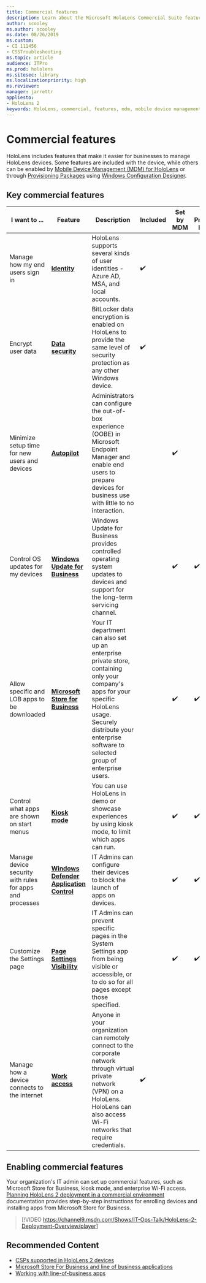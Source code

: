 ```yaml
---
title: Commercial features
description: Learn about the Microsoft HoloLens Commercial Suite features that make it easier for businesses to manage HoloLens devices. 
author: scooley
ms.author: scooley
ms.date: 08/26/2019
ms.custom: 
- CI 111456
- CSSTroubleshooting
ms.topic: article
audience: ITPro
ms.prod: hololens
ms.sitesec: library
ms.localizationpriority: high
ms.reviewer: 
manager: jarrettr
appliesto:
- HoloLens 2
keywords: HoloLens, commercial, features, mdm, mobile device management, kiosk mode
---
```


# Commercial features

HoloLens includes features that make it easier for businesses to manage HoloLens devices. Some features are included with the device, while others can be enabled by [Mobile Device Management (MDM) for HoloLens](hololens-mdm-configure.md)  or through [Provisioning Packages](https://docs.microsoft.com/hololens/hololens-provisioning) using [Windows Configuration Designer](https://www.microsoft.com/store/productId/9NBLGGH4TX22).


## Key commercial features

| I want to ... | Feature | Description | Included |Set by MDM | Set by Provisioning Packages 
|---------| ------------|------------|------------|-------| ----- |
Manage how my end users sign in | [**Identity**](hololens-identity.md) | HoloLens supports several kinds of user identities - Azure AD, MSA, and local accounts.  |✔️  | | |
| Encrypt user data | [**Data security**](security-overview.md) | BitLocker data encryption is enabled on HoloLens to provide the same level of security protection as any other Windows device. | ✔️| | |
Minimize setup time for new users and devices | [**Autopilot**](https://docs.microsoft.com/hololens/hololens2-autopilot) | Administrators can configure the out-of-box experience (OOBE) in Microsoft Endpoint Manager and enable end users to prepare devices for business use with little to no interaction. |  | ✔️ |  |
| Control OS updates for my devices | [**Windows Update for Business**](hololens-updates.md#managing-updates-by-using-windows-update-for-business) | Windows Update for Business provides controlled operating system updates to devices and support for the long-term servicing channel. |  | ✔️ | ✔️ |
| Allow specific and LOB apps to be downloaded |[**Microsoft Store for Business**](app-deploy-store-business.md#microsoft-store-for-business) | Your IT department can also set up an enterprise private store, containing only your company's apps for your specific HoloLens usage. Securely distribute your enterprise software to selected group of enterprise users. | | ✔️ | ✔️ |
| Control what apps are shown on start menus |[**Kiosk mode**](hololens-kiosk.md) |You can use HoloLens in demo or showcase experiences by using kiosk mode, to limit which apps can run. | | ✔️ | ✔️ |
| Manage device security with rules for apps and processes | [**Windows Defender Application Control**](https://docs.microsoft.com/hololens/windows-defender-application-control-wdac) | IT Admins can configure their devices to block the launch of apps on devices. | | ✔️ | ✔️ | 
| Customize the Settings page |[**Page Settings Visibility**](https://docs.microsoft.com/hololens/settings-uri-list) | IT Admins can prevent specific pages in the System Settings app from being visible or accessible, or to do so for all pages except those specified. |  | ✔️ | ✔️ | 
| Manage how a device connects to the internet | [**Work access**](hololens-certificates-network.md) |Anyone in your organization can remotely connect to the corporate network through virtual private network (VPN) on a HoloLens. HoloLens can also access Wi-Fi networks that require credentials. | ✔️  |  | |
  
## Enabling commercial features

Your organization's IT admin can set up commercial features, such as Microsoft Store for Business, kiosk mode, and enterprise Wi-Fi access. [Planning HoloLens 2 deployment in a commercial environment](hololens-core-components.md) documentation provides step-by-step instructions for enrolling devices and installing apps from Microsoft Store for Business.

>[!VIDEO https://channel9.msdn.com/Shows/IT-Ops-Talk/HoloLens-2-Deployment-Overview/player]

## Recommended Content

- [CSPs supported in HoloLens 2 devices](https://docs.microsoft.com/windows/client-management/mdm/policies-in-policy-csp-supported-by-hololens2)
- [Microsoft Store For Business and line of business applications](https://docs.microsoft.com/hololens/app-deploy-overview)
- [Working with line-of-business apps](/microsoft-store/working-with-line-of-business-apps)
